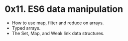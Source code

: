 # 0x11. ES6 data manipulation

- How to use map, filter and reduce on arrays.
- Typed arrays.
- The Set, Map, and Weak link data structures.
